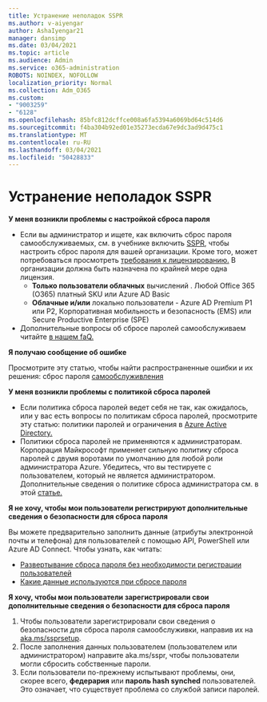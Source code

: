 ```yaml
---
title: Устранение неполадок SSPR
ms.author: v-aiyengar
author: AshaIyengar21
manager: dansimp
ms.date: 03/04/2021
ms.topic: article
ms.audience: Admin
ms.service: o365-administration
ROBOTS: NOINDEX, NOFOLLOW
localization_priority: Normal
ms.collection: Adm_O365
ms.custom:
- "9003259"
- "6128"
ms.openlocfilehash: 85bfc812dcffce008a6fa5394a6069bd64c514d6
ms.sourcegitcommit: f4ba304b92ed01e35273ecda67e9dc3ad9d475c1
ms.translationtype: MT
ms.contentlocale: ru-RU
ms.lasthandoff: 03/04/2021
ms.locfileid: "50428833"
---
```

# <a name="troubleshoot-sspr"></a>Устранение неполадок SSPR

**У меня возникли проблемы с настройкой сброса пароля**

- Если вы администратор и ищете, как включить сброс пароля самообслуживаемых, см. в учебнике включить [SSPR](https://docs.microsoft.com/azure/active-directory/authentication/tutorial-enable-sspr), чтобы настроить сброс пароля для вашей организации. Кроме того, может потребоваться просмотреть [требования к лицензированию.](https://docs.microsoft.com/azure/active-directory/authentication/concept-sspr-licensing?WT.mc_id=Portal-Microsoft_Azure_Support) В организации должна быть назначена по крайней мере одна лицензия.
    - **Только пользователи облачных** вычислений . Любой Office 365 (O365) платный SKU или Azure AD Basic
    - **Облачные и/или** локально пользователи - Azure AD Premium P1 или P2, Корпоративная мобильность и безопасность (EMS) или Secure Productive Enterprise (SPE)
- Дополнительные вопросы об сбросе паролей самообслуживаем читайте [в нашем faQ.](https://docs.microsoft.com/azure/active-directory/authentication/active-directory-passwords-faq?WT.mc_id=Portal-Microsoft_Azure_Support)

**Я получаю сообщение об ошибке**

Просмотрите эту статью, чтобы найти распространенные ошибки и их решения: сброс пароля [самообслуживления](https://docs.microsoft.com/azure/active-directory/authentication/active-directory-passwords-troubleshoot?WT.mc_id=Portal-Microsoft_Azure_Support)

**У меня возникли проблемы с политикой сброса паролей**

- Если политика сброса паролей ведет себя не так, как ожидалось, или у вас есть вопросы по политикам сброса паролей, просмотрите эту статью: политики паролей и ограничения в [Azure Active Directory.](https://docs.microsoft.com/azure/active-directory/authentication/concept-sspr-policy?WT.mc_id=Portal-Microsoft_Azure_Support)
- Политики сброса паролей не применяются к администраторам. Корпорация Майкрософт применяет сильную политику сброса паролей с двумя воротами по умолчанию для любой роли администратора Azure. Убедитесь, что вы тестируете с пользователем, который не является администратором. Дополнительные сведения о политике сброса администратора см. в этой [статье.](https://docs.microsoft.com/azure/active-directory/authentication/concept-sspr-policy?WT.mc_id=Portal-Microsoft_Azure_Support#administrator-reset-policy-differences)

**Я не хочу, чтобы мои пользователи регистрируют дополнительные сведения о безопасности для сброса пароля**

Вы можете предварительно заполнить данные (атрибуты электронной почты и телефона) для пользователей с помощью API, PowerShell или Azure AD Connect. Чтобы узнать, как читать:

- [Развертывание сброса пароля без необходимости регистрации пользователей](https://docs.microsoft.com/azure/active-directory/active-directory-passwords-data?WT.mc_id=Portal-Microsoft_Azure_Support#set-and-read-authentication-data-using-powershell)
- [Какие данные используются при сбросе пароля](https://docs.microsoft.com/azure/active-directory/active-directory-passwords-data?WT.mc_id=Portal-Microsoft_Azure_Support)

**Я хочу, чтобы мои пользователи зарегистрировали свои дополнительные сведения о безопасности для сброса пароля**

1. Чтобы пользователи зарегистрировали свои сведения о безопасности для сброса пароля самообслуживки, направив их на [aka.ms/ssprsetup](https://mysignins.microsoft.com/security-info).
1. После заполнения данных пользователем (пользователем или администратором) направите aka.ms/sspr, чтобы пользователи могли сбросить собственные пароли. [](https://passwordreset.microsoftonline.com/)
1. Если пользователи по-прежнему испытывают проблемы, они, скорее всего, **федерария** или **пароль hash synched** пользователей. Это означает, что существует проблема со службой записи паролей.